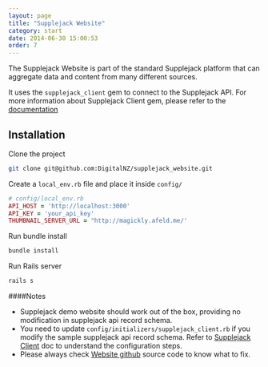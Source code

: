 ```yaml
---
layout: page
title: "Supplejack Website"
category: start
date: 2014-06-30 15:00:53
order: 7
---
```


The Supplejack Website is part of the standard Supplejack platform that can aggregate data and content from many different sources.

It uses the `supplejack_client` gem to connect to the Supplejack API. For more information about Supplejack Client gem, please refer to the [documentation](http://digitalnz.github.io/supplejack/start/supplejack-client.html#configuration)

## Installation

Clone the project

```bash
git clone git@github.com:DigitalNZ/supplejack_website.git
```

Create a `local_env.rb` file and place it inside `config/`

```ruby
# config/local_env.rb
API_HOST = 'http://localhost:3000'
API_KEY = 'your_api_key'
THUMBNAIL_SERVER_URL = "http://magickly.afeld.me/'
```

Run bundle install

```bash
bundle install
```

Run Rails server

```bash
rails s
```

####Notes

* Supplejack demo website should work out of the box, providing no modification in supplejack api record schema.
* You need to update `config/initializers/supplejack_client.rb` if you modify the sample supplejack api record schema. Refer to [Supplejack Client](/supplejack/start/supplejack-client.html) doc to understand the configuration steps.
* Please always check [Website github](https://github.com/DigitalNZ/supplejack_website) source code to know what to fix.
